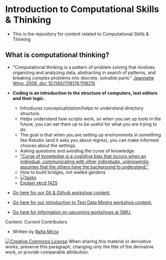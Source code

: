 # Introduction to Computational Skills & Thinking 

- This is the repository for content related to Computational Skills & Thinking

## What is computational thinking?
* "Computational thinking is a pattern of problem solving that involves organizing and analyzing data, abstracting in search of patterns, and breaking complex problems into discrete, solvable parts." [Jeannette Wing, 2006, doi: 10.1145/1118178.1118215](https://dl.acm.org/doi/10.1145/1118178.1118215) 
* **Coding is an introduction to the structure of computers, text editors and their logic.**     
    * Introduces conceptualization/helps to understand directory structure. 
    * Helps understand how scripts work, so when you set up tools in the future, you can set them up to be useful for what you are trying to do. 
    * The goal is that when you are setting up environments in something like Rstudio (and it asks you about regrex), you can make informed choices about the settings.  
    * Asking questions and avoiding the curse of knowledge. 
    * ["Curse of knowledge is a cognitive bias that occurs when an individual, communicating with other individuals, unknowingly assumes that the others have the background to understand."](https://en.wikipedia.org/wiki/Curse_of_knowledge)
    * How to build bridges, not walled gardens 
    * [![tasks](https://imgs.xkcd.com/comics/average_familiarity.png)](https://xkcd.com/2501//)
    * [Explain xkcd 1425](https://www.explainxkcd.com/wiki/index.php/2501:_Average_Familiarity)



* [Go here for our Git & Github workshop content.](https://southernmethodistuniversity.github.io/git/)
* [Go here for our introduction to Text Data Mining workshop content.](https://southernmethodistuniversity.github.io/introTDM/index.html)
* [Go here for information on upcoming workshops at SMU.](https://www.smu.edu/libraries/help/workshops)

Content: 
Current Contributors
* Written by [Rafia Mirza](https://guides.smu.edu/prf.php?account_id=142826/)


<!---
Previous Contributors
-->

[![Creative Commons License](https://i.creativecommons.org/l/by-sa/4.0/88x31.png)](http://creativecommons.org/licenses/by-sa/4.0/)
 When sharing this material or derivative works, preserve this paragraph, changing only the title of the derivative work, or provide comparable attribution.


